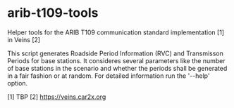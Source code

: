 # arib-t109-tools
Helper tools for the ARIB T109 communication standard implementation [1] in Veins [2]

This script generates Roadside Period Information (RVC) and Transmisson Periods for base stations. It consideres several parameters like the number of base stations in the scenario and whether the periods shall be generated in a fair fashion or at random. For detailed information run the '--help' option.

[1] TBP
[2] https://veins.car2x.org
